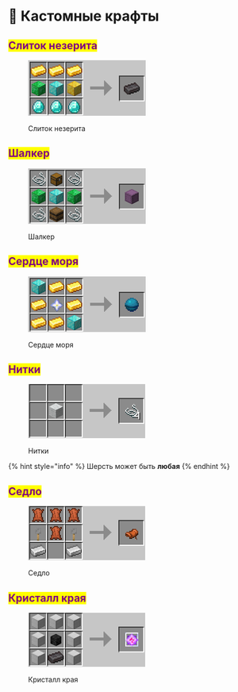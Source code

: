 # 🔧 Кастомные крафты



## <mark style="color:purple;">Слиток незерита</mark>

<figure><img src="../.gitbook/assets/image (11).png" alt=""><figcaption><p>Слиток незерита</p></figcaption></figure>

## <mark style="color:purple;">Шалкер</mark>

<figure><img src="../.gitbook/assets/image (1).png" alt=""><figcaption><p>Шалкер</p></figcaption></figure>

## <mark style="color:purple;">Сердце моря</mark>

<figure><img src="../.gitbook/assets/image (17).png" alt=""><figcaption><p>Сердце моря</p></figcaption></figure>

## <mark style="color:purple;">Нитки</mark>

<figure><img src="../.gitbook/assets/image (3) (3).png" alt=""><figcaption><p>Нитки</p></figcaption></figure>

{% hint style="info" %}
Шерсть может быть **любая**
{% endhint %}

## <mark style="color:purple;">Седло</mark>

<figure><img src="../.gitbook/assets/image (1) (1) (2).png" alt=""><figcaption><p>Седло</p></figcaption></figure>

## <mark style="color:purple;">Кристалл края</mark>

<figure><img src="../.gitbook/assets/image (9) (1).png" alt=""><figcaption><p>Кристалл края</p></figcaption></figure>
